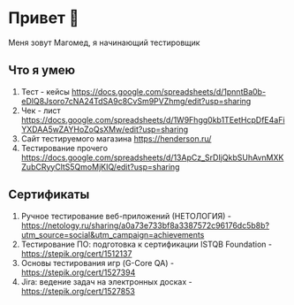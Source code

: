 # Привет 👋
Меня зовут Магомед, я начинающий тестировщик
## Что я умею
1. Тест - кейсы <https://docs.google.com/spreadsheets/d/1pnntBa0b-eDlQ8Jsoro7cNA24TdSA9c8CvSm9PVZhmg/edit?usp=sharing>
2. Чек - лист <https://docs.google.com/spreadsheets/d/1W9Fhgg0kb1TEetHcpDfE4aFiYXDAA5wZAYHoZoQsXMw/edit?usp=sharing>
3. Сайт тестируемого магазина <https://henderson.ru/>
4. Тестирование прочего <https://docs.google.com/spreadsheets/d/13ApCz_SrDIjQkbSUhAvnMXKZubCRyyCltS5QmoMjKIQ/edit?usp=sharing>

## Сертификаты
1. Ручное тестирование веб-приложений (НЕТОЛОГИЯ) - <https://netology.ru/sharing/a0a73e733bf8a3387572c96176dc5b8b?utm_source=social&utm_campaign=achievements>
2. Тестирование ПО: подготовка к сертификации ISTQB Foundation - <https://stepik.org/cert/1512137>
3. Основы тестирования игр (G-Core QA) - <https://stepik.org/cert/1527394>
4. Jira: ведение задач на электронных досках - <https://stepik.org/cert/1527853>